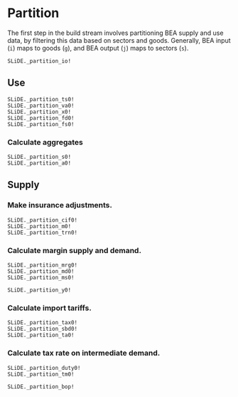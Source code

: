 # Partition

The first step in the build stream involves partitioning BEA supply and use data, by
filtering this data based on sectors and goods. Generally, BEA input (`i`) maps to goods
(`g`), and BEA output (`j`) maps to sectors (`s`).

```@docs
SLiDE._partition_io!
```

## Use

```@docs
SLiDE._partition_ts0!
SLiDE._partition_va0!
SLiDE._partition_x0!
SLiDE._partition_fd0!
SLiDE._partition_fs0!
```

### Calculate aggregates

```@docs
SLiDE._partition_s0!
SLiDE._partition_a0!
```

## Supply

### Make insurance adjustments.

```@docs
SLiDE._partition_cif0!
SLiDE._partition_m0!
SLiDE._partition_trn0!
```

### Calculate margin supply and demand.

```@docs
SLiDE._partition_mrg0!
SLiDE._partition_md0!
SLiDE._partition_ms0!
```

```@docs
SLiDE._partition_y0!
```

### Calculate import tariffs.

```@docs
SLiDE._partition_tax0!
SLiDE._partition_sbd0!
SLiDE._partition_ta0!
```

### Calculate tax rate on intermediate demand.

```@docs
SLiDE._partition_duty0!
SLiDE._partition_tm0!
```

```@docs
SLiDE._partition_bop!
```